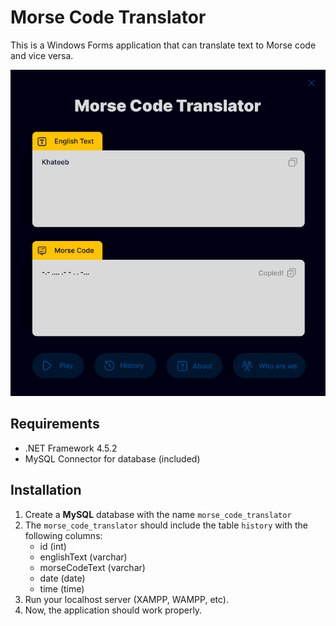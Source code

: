 # Morse Code Translator

This is a Windows Forms application that can translate text to Morse code and vice versa.

![screenshot](screenshot.png)

## Requirements

- .NET Framework 4.5.2
- MySQL Connector for database (included)

## Installation

1. Create a **MySQL** database with the name `morse_code_translator`
2. The `morse_code_translator` should include the table `history` with the following columns:
    - id (int)
    - englishText (varchar)
    - morseCodeText (varchar)
    - date (date)
    - time (time)
3. Run your localhost server (XAMPP, WAMPP, etc).
4. Now, the application should work properly.